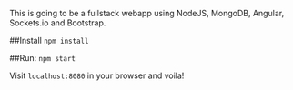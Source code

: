 This is going to be a fullstack webapp using NodeJS, MongoDB, Angular, Sockets.io and Bootstrap.

##Install 
`npm install` 

##Run:
`npm start`

Visit `localhost:8080` in your browser and voila!
